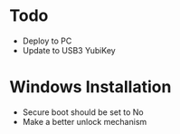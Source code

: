
# Todo 

- Deploy to PC
- Update to USB3 YubiKey

# Windows Installation

- Secure boot should be set to No
- Make a better unlock mechanism

